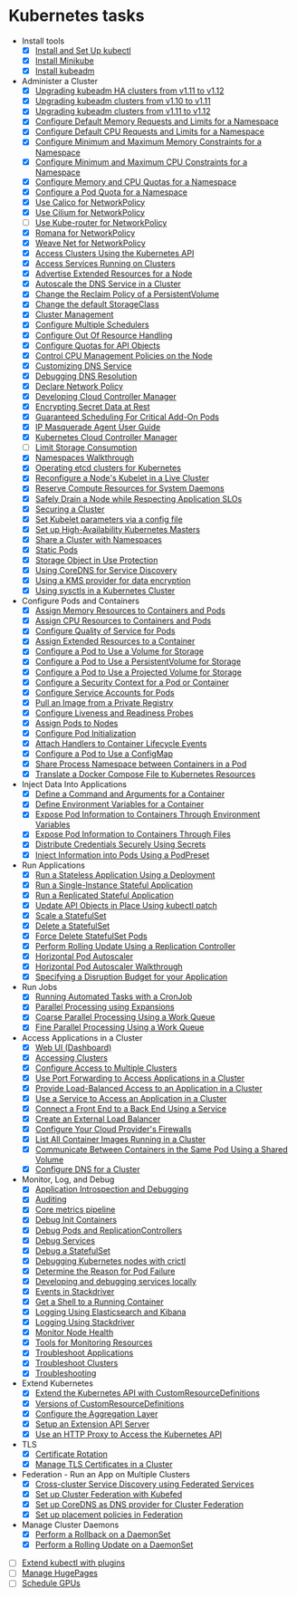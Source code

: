 # Kubernetes tasks

- Install tools
  - [x] [Install and Set Up kubectl](https://kubernetes.io/docs/tasks/tools/install-kubectl/)
  - [x] [Install Minikube](https://kubernetes.io/docs/tasks/tools/install-minikube/)
  - [X] [Install kubeadm](https://kubernetes.io/docs/setup/production-environment/tools/kubeadm/install-kubeadm/)
- Administer a Cluster
  - [x] [Upgrading kubeadm HA clusters from v1.11 to v1.12](https://kubernetes.io/docs/tasks/administer-cluster/kubeadm/kubeadm-upgrade-ha/)
  - [x] [Upgrading kubeadm clusters from v1.10 to v1.11](https://kubernetes.io/docs/tasks/administer-cluster/kubeadm/kubeadm-upgrade-1-11/)
  - [x] [Upgrading kubeadm clusters from v1.11 to v1.12](https://kubernetes.io/docs/tasks/administer-cluster/kubeadm/kubeadm-upgrade-1-12/)
  - [x] [Configure Default Memory Requests and Limits for a Namespace](https://kubernetes.io/docs/tasks/administer-cluster/manage-resources/memory-default-namespace/)
  - [x] [Configure Default CPU Requests and Limits for a Namespace](https://kubernetes.io/docs/tasks/administer-cluster/manage-resources/cpu-default-namespace/)
  - [x] [Configure Minimum and Maximum Memory Constraints for a Namespace](https://kubernetes.io/docs/tasks/administer-cluster/manage-resources/memory-constraint-namespace/)
  - [x] [Configure Minimum and Maximum CPU Constraints for a Namespace](https://kubernetes.io/docs/tasks/administer-cluster/manage-resources/cpu-constraint-namespace/)
  - [x] [Configure Memory and CPU Quotas for a Namespace](https://kubernetes.io/docs/tasks/administer-cluster/manage-resources/quota-memory-cpu-namespace/)
  - [x] [Configure a Pod Quota for a Namespace](https://kubernetes.io/docs/tasks/administer-cluster/manage-resources/quota-pod-namespace/)
  - [x] [Use Calico for NetworkPolicy](https://kubernetes.io/docs/tasks/administer-cluster/network-policy-provider/calico-network-policy/)
  - [x] [Use Cilium for NetworkPolicy](https://kubernetes.io/docs/tasks/administer-cluster/network-policy-provider/cilium-network-policy/)
  - [ ] [Use Kube-router for NetworkPolicy](https://kubernetes.io/docs/tasks/administer-cluster/network-policy-provider/kube-router-network-policy/)
  - [x] [Romana for NetworkPolicy](https://kubernetes.io/docs/tasks/administer-cluster/network-policy-provider/romana-network-policy/)
  - [x] [Weave Net for NetworkPolicy](https://kubernetes.io/docs/tasks/administer-cluster/network-policy-provider/weave-network-policy/)
  - [x] [Access Clusters Using the Kubernetes API](https://kubernetes.io/docs/tasks/administer-cluster/access-cluster-api/)
  - [x] [Access Services Running on Clusters](https://kubernetes.io/docs/tasks/administer-cluster/access-cluster-services/)
  - [x] [Advertise Extended Resources for a Node](https://kubernetes.io/docs/tasks/administer-cluster/extended-resource-node/)
  - [x] [Autoscale the DNS Service in a Cluster](https://kubernetes.io/docs/tasks/administer-cluster/dns-horizontal-autoscaling/)
  - [x] [Change the Reclaim Policy of a PersistentVolume](https://kubernetes.io/docs/tasks/administer-cluster/change-pv-reclaim-policy/)
  - [x] [Change the default StorageClass](https://kubernetes.io/docs/tasks/administer-cluster/change-default-storage-class/)
  - [x] [Cluster Management](https://kubernetes.io/docs/tasks/administer-cluster/cluster-management/)
  - [x] [Configure Multiple Schedulers](https://kubernetes.io/docs/tasks/administer-cluster/configure-multiple-schedulers/)
  - [x] [Configure Out Of Resource Handling](https://kubernetes.io/docs/tasks/administer-cluster/out-of-resource/)
  - [x] [Configure Quotas for API Objects](https://kubernetes.io/docs/tasks/administer-cluster/quota-api-object/)
  - [x] [Control CPU Management Policies on the Node](https://kubernetes.io/docs/tasks/administer-cluster/cpu-management-policies/)
  - [x] [Customizing DNS Service](https://kubernetes.io/docs/tasks/administer-cluster/dns-custom-nameservers/)
  - [x] [Debugging DNS Resolution](https://kubernetes.io/docs/tasks/administer-cluster/dns-debugging-resolution/)
  - [x] [Declare Network Policy](https://kubernetes.io/docs/tasks/administer-cluster/declare-network-policy/)
  - [x] [Developing Cloud Controller Manager](https://kubernetes.io/docs/tasks/administer-cluster/developing-cloud-controller-manager/)
  - [x] [Encrypting Secret Data at Rest](https://kubernetes.io/docs/tasks/administer-cluster/encrypt-data/)
  - [x] [Guaranteed Scheduling For Critical Add-On Pods](https://kubernetes.io/docs/tasks/administer-cluster/guaranteed-scheduling-critical-addon-pods/)
  - [x] [IP Masquerade Agent User Guide](https://kubernetes.io/docs/tasks/administer-cluster/ip-masq-agent/)
  - [x] [Kubernetes Cloud Controller Manager](https://kubernetes.io/docs/tasks/administer-cluster/running-cloud-controller/)
  - [ ] [Limit Storage Consumption](https://kubernetes.io/docs/tasks/administer-cluster/limit-storage-consumption/)
  - [x] [Namespaces Walkthrough](https://kubernetes.io/docs/tasks/administer-cluster/namespaces-walkthrough/)
  - [x] [Operating etcd clusters for Kubernetes](https://kubernetes.io/docs/tasks/administer-cluster/configure-upgrade-etcd/)
  - [x] [Reconfigure a Node's Kubelet in a Live Cluster](https://kubernetes.io/docs/tasks/administer-cluster/reconfigure-kubelet/)
  - [x] [Reserve Compute Resources for System Daemons](https://kubernetes.io/docs/tasks/administer-cluster/reserve-compute-resources/)
  - [x] [Safely Drain a Node while Respecting Application SLOs](https://kubernetes.io/docs/tasks/administer-cluster/safely-drain-node/)
  - [x] [Securing a Cluster](https://kubernetes.io/docs/tasks/administer-cluster/securing-a-cluster/)
  - [x] [Set Kubelet parameters via a config file](https://kubernetes.io/docs/tasks/administer-cluster/kubelet-config-file/)
  - [x] [Set up High-Availability Kubernetes Masters](https://kubernetes.io/docs/tasks/administer-cluster/highly-available-master/)
  - [x] [Share a Cluster with Namespaces](https://kubernetes.io/docs/tasks/administer-cluster/namespaces/)
  - [x] [Static Pods](https://kubernetes.io/docs/tasks/administer-cluster/static-pod/)
  - [x] [Storage Object in Use Protection](https://kubernetes.io/docs/tasks/administer-cluster/storage-object-in-use-protection/)
  - [x] [Using CoreDNS for Service Discovery](https://kubernetes.io/docs/tasks/administer-cluster/coredns/)
  - [x] [Using a KMS provider for data encryption](https://kubernetes.io/docs/tasks/administer-cluster/kms-provider/)
  - [x] [Using sysctls in a Kubernetes Cluster](https://kubernetes.io/docs/tasks/administer-cluster/sysctl-cluster/)
- Configure Pods and Containers
  - [x] [Assign Memory Resources to Containers and Pods](https://kubernetes.io/docs/tasks/configure-pod-container/assign-memory-resource/)
  - [x] [Assign CPU Resources to Containers and Pods](https://kubernetes.io/docs/tasks/configure-pod-container/assign-cpu-resource/)
  - [x] [Configure Quality of Service for Pods](https://kubernetes.io/docs/tasks/configure-pod-container/quality-service-pod/)
  - [x] [Assign Extended Resources to a Container](https://kubernetes.io/docs/tasks/configure-pod-container/extended-resource/)
  - [x] [Configure a Pod to Use a Volume for Storage](https://kubernetes.io/docs/tasks/configure-pod-container/configure-volume-storage/)
  - [x] [Configure a Pod to Use a PersistentVolume for Storage](https://kubernetes.io/docs/tasks/configure-pod-container/configure-persistent-volume-storage/)
  - [x] [Configure a Pod to Use a Projected Volume for Storage](https://kubernetes.io/docs/tasks/configure-pod-container/configure-projected-volume-storage/)
  - [x] [Configure a Security Context for a Pod or Container](https://kubernetes.io/docs/tasks/configure-pod-container/security-context/)
  - [x] [Configure Service Accounts for Pods](https://kubernetes.io/docs/tasks/configure-pod-container/configure-service-account/)
  - [x] [Pull an Image from a Private Registry](https://kubernetes.io/docs/tasks/configure-pod-container/pull-image-private-registry/)
  - [x] [Configure Liveness and Readiness Probes](https://kubernetes.io/docs/tasks/configure-pod-container/configure-liveness-readiness-probes/)
  - [x] [Assign Pods to Nodes](https://kubernetes.io/docs/tasks/configure-pod-container/assign-pods-nodes/)
  - [x] [Configure Pod Initialization](https://kubernetes.io/docs/tasks/configure-pod-container/configure-pod-initialization/)
  - [x] [Attach Handlers to Container Lifecycle Events](https://kubernetes.io/docs/tasks/configure-pod-container/attach-handler-lifecycle-event/)
  - [x] [Configure a Pod to Use a ConfigMap](https://kubernetes.io/docs/tasks/configure-pod-container/configure-pod-configmap/)
  - [x] [Share Process Namespace between Containers in a Pod](https://kubernetes.io/docs/tasks/configure-pod-container/share-process-namespace/)
  - [x] [Translate a Docker Compose File to Kubernetes Resources](https://kubernetes.io/docs/tasks/configure-pod-container/translate-compose-kubernetes/)
- Inject Data Into Applications
  - [x] [Define a Command and Arguments for a Container](https://kubernetes.io/docs/tasks/inject-data-application/define-command-argument-container/)
  - [x] [Define Environment Variables for a Container](https://kubernetes.io/docs/tasks/inject-data-application/define-environment-variable-container/)
  - [x] [Expose Pod Information to Containers Through Environment Variables](https://kubernetes.io/docs/tasks/inject-data-application/environment-variable-expose-pod-information/)
  - [x] [Expose Pod Information to Containers Through Files](https://kubernetes.io/docs/tasks/inject-data-application/downward-api-volume-expose-pod-information/)
  - [x] [Distribute Credentials Securely Using Secrets](https://kubernetes.io/docs/tasks/inject-data-application/distribute-credentials-secure/)
  - [x] [Inject Information into Pods Using a PodPreset](https://kubernetes.io/docs/tasks/inject-data-application/podpreset/)
- Run Applications
  - [x] [Run a Stateless Application Using a Deployment](https://kubernetes.io/docs/tasks/run-application/run-stateless-application-deployment/)
  - [x] [Run a Single-Instance Stateful Application](https://kubernetes.io/docs/tasks/run-application/run-single-instance-stateful-application/)
  - [x] [Run a Replicated Stateful Application](https://kubernetes.io/docs/tasks/run-application/run-replicated-stateful-application/)
  - [x] [Update API Objects in Place Using kubectl patch](https://kubernetes.io/docs/tasks/run-application/update-api-object-kubectl-patch/)
  - [x] [Scale a StatefulSet](https://kubernetes.io/docs/tasks/run-application/scale-stateful-set/)
  - [x] [Delete a StatefulSet](https://kubernetes.io/docs/tasks/run-application/delete-stateful-set/)
  - [x] [Force Delete StatefulSet Pods](https://kubernetes.io/docs/tasks/run-application/force-delete-stateful-set-pod/)
  - [x] [Perform Rolling Update Using a Replication Controller](https://kubernetes.io/docs/tasks/run-application/rolling-update-replication-controller/)
  - [x] [Horizontal Pod Autoscaler](https://kubernetes.io/docs/tasks/run-application/horizontal-pod-autoscale/)
  - [x] [Horizontal Pod Autoscaler Walkthrough](https://kubernetes.io/docs/tasks/run-application/horizontal-pod-autoscale-walkthrough/)
  - [x] [Specifying a Disruption Budget for your Application](https://kubernetes.io/docs/tasks/run-application/configure-pdb/)
- Run Jobs
  - [x] [Running Automated Tasks with a CronJob](https://kubernetes.io/docs/tasks/job/automated-tasks-with-cron-jobs/)
  - [x] [Parallel Processing using Expansions](https://kubernetes.io/docs/tasks/job/parallel-processing-expansion/)
  - [x] [Coarse Parallel Processing Using a Work Queue](https://kubernetes.io/docs/tasks/job/coarse-parallel-processing-work-queue/)
  - [x] [Fine Parallel Processing Using a Work Queue](https://kubernetes.io/docs/tasks/job/fine-parallel-processing-work-queue/)
- Access Applications in a Cluster
  - [x] [Web UI (Dashboard)](https://kubernetes.io/docs/tasks/access-application-cluster/web-ui-dashboard/)
  - [x] [Accessing Clusters](https://kubernetes.io/docs/tasks/access-application-cluster/access-cluster/)
  - [x] [Configure Access to Multiple Clusters](https://kubernetes.io/docs/tasks/access-application-cluster/configure-access-multiple-clusters/)
  - [x] [Use Port Forwarding to Access Applications in a Cluster](https://kubernetes.io/docs/tasks/access-application-cluster/port-forward-access-application-cluster/)
  - [x] [Provide Load-Balanced Access to an Application in a Cluster](https://kubernetes.io/docs/tasks/access-application-cluster/load-balance-access-application-cluster/)
  - [x] [Use a Service to Access an Application in a Cluster](https://kubernetes.io/docs/tasks/access-application-cluster/service-access-application-cluster/)
  - [x] [Connect a Front End to a Back End Using a Service](https://kubernetes.io/docs/tasks/access-application-cluster/connecting-frontend-backend/)
  - [x] [Create an External Load Balancer](https://kubernetes.io/docs/tasks/access-application-cluster/create-external-load-balancer/)
  - [x] [Configure Your Cloud Provider's Firewalls](https://kubernetes.io/docs/tasks/access-application-cluster/configure-cloud-provider-firewall/)
  - [x] [List All Container Images Running in a Cluster](https://kubernetes.io/docs/tasks/access-application-cluster/list-all-running-container-images/)
  - [x] [Communicate Between Containers in the Same Pod Using a Shared Volume](https://kubernetes.io/docs/tasks/access-application-cluster/communicate-containers-same-pod-shared-volume/)
  - [x] [Configure DNS for a Cluster](https://kubernetes.io/docs/tasks/access-application-cluster/configure-dns-cluster/)
- Monitor, Log, and Debug
  - [x] [Application Introspection and Debugging](https://kubernetes.io/docs/tasks/debug-application-cluster/debug-application-introspection/)
  - [x] [Auditing](https://kubernetes.io/docs/tasks/debug-application-cluster/audit/)
  - [x] [Core metrics pipeline](https://kubernetes.io/docs/tasks/debug-application-cluster/core-metrics-pipeline/)
  - [x] [Debug Init Containers](https://kubernetes.io/docs/tasks/debug-application-cluster/debug-init-containers/)
  - [x] [Debug Pods and ReplicationControllers](https://kubernetes.io/docs/tasks/debug-application-cluster/debug-pod-replication-controller/)
  - [x] [Debug Services](https://kubernetes.io/docs/tasks/debug-application-cluster/debug-service/)
  - [x] [Debug a StatefulSet](https://kubernetes.io/docs/tasks/debug-application-cluster/debug-stateful-set/)
  - [x] [Debugging Kubernetes nodes with crictl](https://kubernetes.io/docs/tasks/debug-application-cluster/crictl/)
  - [x] [Determine the Reason for Pod Failure](https://kubernetes.io/docs/tasks/debug-application-cluster/determine-reason-pod-failure/)
  - [x] [Developing and debugging services locally](https://kubernetes.io/docs/tasks/debug-application-cluster/local-debugging/)
  - [x] [Events in Stackdriver](https://kubernetes.io/docs/tasks/debug-application-cluster/events-stackdriver/)
  - [x] [Get a Shell to a Running Container](https://kubernetes.io/docs/tasks/debug-application-cluster/get-shell-running-container/)
  - [x] [Logging Using Elasticsearch and Kibana](https://kubernetes.io/docs/tasks/debug-application-cluster/logging-elasticsearch-kibana/)
  - [x] [Logging Using Stackdriver](https://kubernetes.io/docs/tasks/debug-application-cluster/logging-stackdriver/)
  - [x] [Monitor Node Health](https://kubernetes.io/docs/tasks/debug-application-cluster/monitor-node-health/)
  - [x] [Tools for Monitoring Resources](https://kubernetes.io/docs/tasks/debug-application-cluster/resource-usage-monitoring/)
  - [x] [Troubleshoot Applications](https://kubernetes.io/docs/tasks/debug-application-cluster/debug-application/)
  - [x] [Troubleshoot Clusters](https://kubernetes.io/docs/tasks/debug-application-cluster/debug-cluster/)
  - [x] [Troubleshooting](https://kubernetes.io/docs/tasks/debug-application-cluster/troubleshooting/)
- Extend Kubernetes
  - [x] [Extend the Kubernetes API with CustomResourceDefinitions](https://kubernetes.io/docs/tasks/access-kubernetes-api/custom-resources/custom-resource-definitions/)
  - [x] [Versions of CustomResourceDefinitions](https://kubernetes.io/docs/tasks/access-kubernetes-api/custom-resources/custom-resource-definition-versioning/)
  - [x] [Configure the Aggregation Layer](https://kubernetes.io/docs/tasks/access-kubernetes-api/configure-aggregation-layer/)
  - [x] [Setup an Extension API Server](https://kubernetes.io/docs/tasks/access-kubernetes-api/setup-extension-api-server/)
  - [x] [Use an HTTP Proxy to Access the Kubernetes API](https://kubernetes.io/docs/tasks/access-kubernetes-api/http-proxy-access-api/)
- TLS
  - [x] [Certificate Rotation](https://kubernetes.io/docs/tasks/tls/certificate-rotation/)
  - [x] [Manage TLS Certificates in a Cluster](https://kubernetes.io/docs/tasks/tls/managing-tls-in-a-cluster/)
- Federation - Run an App on Multiple Clusters
  - [x] [Cross-cluster Service Discovery using Federated Services](https://kubernetes.io/docs/tasks/federation/federation-service-discovery/)
  - [x] [Set up Cluster Federation with Kubefed](https://kubernetes.io/docs/tasks/federation/set-up-cluster-federation-kubefed/)
  - [x] [Set up CoreDNS as DNS provider for Cluster Federation](https://kubernetes.io/docs/tasks/federation/set-up-coredns-provider-federation/)
  - [x] [Set up placement policies in Federation](https://kubernetes.io/docs/tasks/federation/set-up-placement-policies-federation/)
- Manage Cluster Daemons
  - [x] [Perform a Rollback on a DaemonSet](https://kubernetes.io/docs/tasks/manage-daemon/rollback-daemon-set/)
  - [x] [Perform a Rolling Update on a DaemonSet](https://kubernetes.io/docs/tasks/manage-daemon/update-daemon-set/)
- [ ] [Extend kubectl with plugins](https://kubernetes.io/docs/tasks/extend-kubectl/kubectl-plugins/)
- [ ] [Manage HugePages](https://kubernetes.io/docs/tasks/manage-hugepages/scheduling-hugepages/)
- [ ] [Schedule GPUs](https://kubernetes.io/docs/tasks/manage-gpus/scheduling-gpus/)

